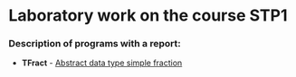 # Laboratory work on the course STP1


### Description of programs with a report:

+ **TFract** - [Abstract data type simple fraction](https://drive.google.com/file/d/1y6Fs_HgYp_8WJxbs6lBnr1y4I-LSfKUQ/view?usp=sharing)
